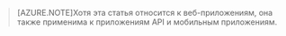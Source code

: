 > [AZURE.NOTE]Хотя эта статья относится к веб-приложениям, она также применима к приложениям API и мобильным приложениям.

<!---HONumber=Oct15_HO3-->